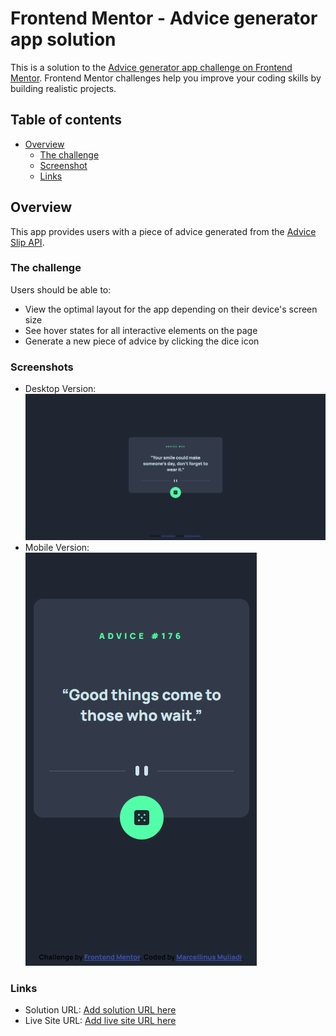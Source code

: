 # Frontend Mentor - Advice generator app solution

This is a solution to the [Advice generator app challenge on Frontend Mentor](https://www.frontendmentor.io/challenges/advice-generator-app-QdUG-13db). Frontend Mentor challenges help you improve your coding skills by building realistic projects.

## Table of contents

- [Overview](#overview)
  - [The challenge](#the-challenge)
  - [Screenshot](#screenshot)
  - [Links](#links)

## Overview
This app provides users with a piece of advice generated from the [Advice Slip API](https://api.adviceslip.com/).

### The challenge

Users should be able to:

- View the optimal layout for the app depending on their device's screen size
- See hover states for all interactive elements on the page
- Generate a new piece of advice by clicking the dice icon

### Screenshots

- Desktop Version:
![](./images/screenshot_desktop.png)
- Mobile Version: <br/> 
![](./images/screenshot_mobile.png)


### Links

- Solution URL: [Add solution URL here](https://github.com/MarMiMu/advice-api-app)
- Live Site URL: [Add live site URL here](https://marmimu.github.io/advice-api-app/)
